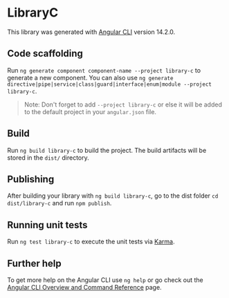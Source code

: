 # LibraryC

This library was generated with [Angular CLI](https://github.com/angular/angular-cli) version 14.2.0.

## Code scaffolding

Run `ng generate component component-name --project library-c` to generate a new component. You can also use `ng generate directive|pipe|service|class|guard|interface|enum|module --project library-c`.
> Note: Don't forget to add `--project library-c` or else it will be added to the default project in your `angular.json` file. 

## Build

Run `ng build library-c` to build the project. The build artifacts will be stored in the `dist/` directory.

## Publishing

After building your library with `ng build library-c`, go to the dist folder `cd dist/library-c` and run `npm publish`.

## Running unit tests

Run `ng test library-c` to execute the unit tests via [Karma](https://karma-runner.github.io).

## Further help

To get more help on the Angular CLI use `ng help` or go check out the [Angular CLI Overview and Command Reference](https://angular.io/cli) page.

